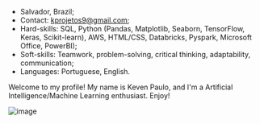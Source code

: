 - Salvador, Brazil;
- Contact: kprojetos9@gmail.com;
- Hard-skills: SQL, Python (Pandas, Matplotlib, Seaborn, TensorFlow, Keras, Scikit-learn), AWS, HTML/CSS, Databricks, Pyspark, Microsoft Office, PowerBI);
- Soft-skills: Teamwork, problem-solving, critical thinking, adaptability, communication;
- Languages: Portuguese, English.

Welcome to my profile! My name is Keven Paulo, and I'm a Artificial Intelligence/Machine Learning enthusiast. Enjoy!






![image](https://github.com/user-attachments/assets/16fad8d9-8169-4c53-ad70-3574bee10313)
